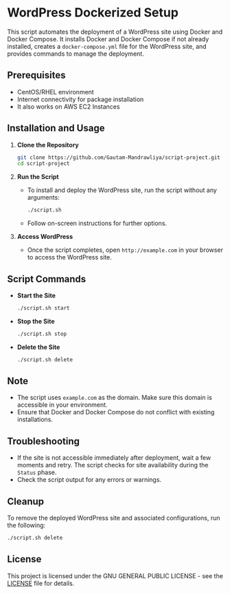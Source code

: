 # WordPress Dockerized Setup

This script automates the deployment of a WordPress site using Docker and Docker Compose. It installs Docker and Docker Compose if not already installed, creates a `docker-compose.yml` file for the WordPress site, and provides commands to manage the deployment.

## Prerequisites

- CentOS/RHEL environment
- Internet connectivity for package installation
- It also works on AWS EC2 Instances

## Installation and Usage

1. **Clone the Repository**
   ```bash
   git clone https://github.com/Gautam-Mandrawliya/script-project.git
   cd script-project
   ```

2. **Run the Script**
   - To install and deploy the WordPress site, run the script without any arguments:
     ```bash
     ./script.sh
     ```
   - Follow on-screen instructions for further options.

3. **Access WordPress**
   - Once the script completes, open `http://example.com` in your browser to access the WordPress site.

## Script Commands

- **Start the Site**
  ```bash
  ./script.sh start
  ```

- **Stop the Site**
  ```bash
  ./script.sh stop
  ```

- **Delete the Site**
  ```bash
  ./script.sh delete
  ```

## Note

- The script uses `example.com` as the domain. Make sure this domain is accessible in your environment.
- Ensure that Docker and Docker Compose do not conflict with existing installations.

## Troubleshooting

- If the site is not accessible immediately after deployment, wait a few moments and retry. The script checks for site availability during the `Status` phase.
- Check the script output for any errors or warnings.

## Cleanup

To remove the deployed WordPress site and associated configurations, run the following:

```bash
./script.sh delete
```

## License

This project is licensed under the GNU GENERAL PUBLIC LICENSE - see the [LICENSE](LICENSE) file for details.
